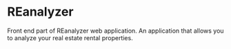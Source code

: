 # REanalyzer
Front end part of REanalyzer web application. An application that allows you to
analyze your real estate rental properties.
